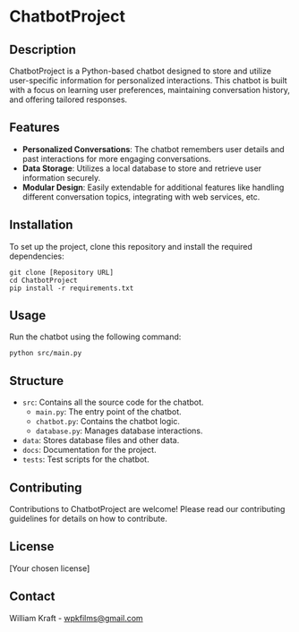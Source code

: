 # ChatbotProject

## Description

ChatbotProject is a Python-based chatbot designed to store and utilize user-specific information for personalized interactions. This chatbot is built with a focus on learning user preferences, maintaining conversation history, and offering tailored responses.

## Features

- **Personalized Conversations**: The chatbot remembers user details and past interactions for more engaging conversations.
- **Data Storage**: Utilizes a local database to store and retrieve user information securely.
- **Modular Design**: Easily extendable for additional features like handling different conversation topics, integrating with web services, etc.

## Installation

To set up the project, clone this repository and install the required dependencies:

```
git clone [Repository URL]
cd ChatbotProject
pip install -r requirements.txt
```

## Usage

Run the chatbot using the following command:

```
python src/main.py
```

## Structure

- `src`: Contains all the source code for the chatbot.
  - `main.py`: The entry point of the chatbot.
  - `chatbot.py`: Contains the chatbot logic.
  - `database.py`: Manages database interactions.
- `data`: Stores database files and other data.
- `docs`: Documentation for the project.
- `tests`: Test scripts for the chatbot.

## Contributing

Contributions to ChatbotProject are welcome! Please read our contributing guidelines for details on how to contribute.

## License

[Your chosen license]

## Contact

William Kraft - wpkfilms@gmail.com

